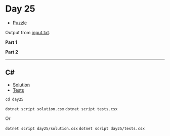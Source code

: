 # Day 25

- [Puzzle](PUZZLE.md)

Output from [input.txt](input.txt).
<!-- Output from [input.txt](day25/input.txt). -->

**Part 1**

> 

**Part 2**

> 

---

## C\#

- [Solution](solution.csx)
- [Tests](tests.csx)

`cd day25`

`dotnet script solution.csx`
`dotnet script tests.csx`

Or

`dotnet script day25/solution.csx`
`dotnet script day25/tests.csx`

